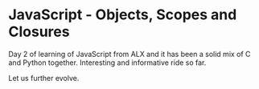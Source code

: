 # JavaScript - Objects, Scopes and Closures

Day 2 of learning of JavaScript from ALX and it has
been a solid mix of C and Python together.
Interesting and informative ride so far.

Let us further evolve.
